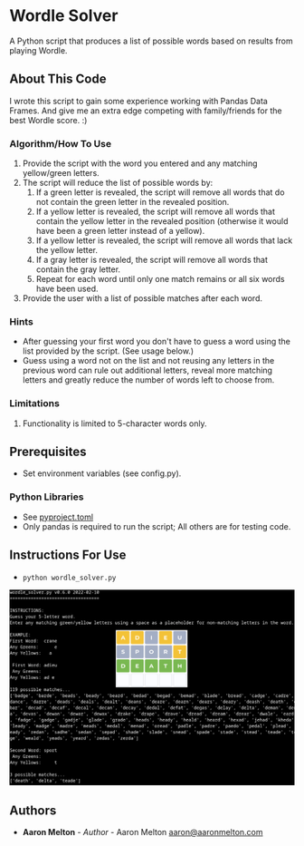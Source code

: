 # Wordle Solver

A Python script that produces a list of possible words based on results from playing Wordle.

## About This Code
I wrote this script to gain some experience working with Pandas Data Frames.  And give me an extra edge competing with family/friends for the best Wordle score. :)

### Algorithm/How To Use
1. Provide the script with the word you entered and any matching yellow/green letters.
2. The script will reduce the list of possible words by:
	1. If a green letter is revealed, the script will remove all words that do not contain the green letter in the revealed position.
	2. If a yellow letter is revealed, the script will remove all words that contain the yellow letter in the revealed position (otherwise it would have been a green letter instead of a yellow).
	3. If a yellow letter is revealed, the script will remove all words that lack the yellow letter.
	4. If a gray letter is revealed, the script will remove all words that contain the gray letter.
	5. Repeat for each word until only one match remains or all six words have been used.
3. Provide the user with a list of possible matches after each word.

### Hints
* After guessing your first word you don't have to guess a word using the list provided by the script.  (See usage below.)
* Guess using a word not on the list and not reusing any letters in the previous word can rule out additional letters, reveal more matching letters and greatly reduce the number of words left to choose from.

### Limitations
1. Functionality is limited to 5-character words only.

## Prerequisites
* Set environment variables (see config.py).

### Python Libraries
* See [pyproject.toml](pyproject.toml)
* Only pandas is required to run the script; All others are for testing code.

## Instructions For Use

* `python wordle_solver.py`

![wordle_solver](wordle_solver.png)

## Authors
* **Aaron Melton** - *Author* - Aaron Melton <aaron@aaronmelton.com>

